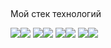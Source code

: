 ## 


Мой стек технологий 

<img src="https://img.shields.io/badge/Java-black?style=for-the-badge&logo=coffeescript&logoColor=white"/><img src="https://img.shields.io/badge/spring-black?style=for-the-badge&logo=spring&logoColor=white"/>
<img src="https://img.shields.io/badge/hibernate-black?style=for-the-badge&logo=hibernate&logoColor=white"/><img src="https://img.shields.io/badge/mysql-black?style=for-the-badge&logo=mysql&logoColor=white"/>
<img src="https://img.shields.io/badge/postgresql-black?style=for-the-badge&logo=postgresql&logoColor=white"/><img src="https://img.shields.io/badge/apachemaven-black?style=for-the-badge&logo=apachemaven&logoColor=white"/>
<img src="https://img.shields.io/badge/apachetomcat-black?style=for-the-badge&logo=apachetomcat&logoColor=white"/><img src="https://img.shields.io/badge/oracle-black?style=for-the-badge&logo=oracle&logoColor=white"/>
